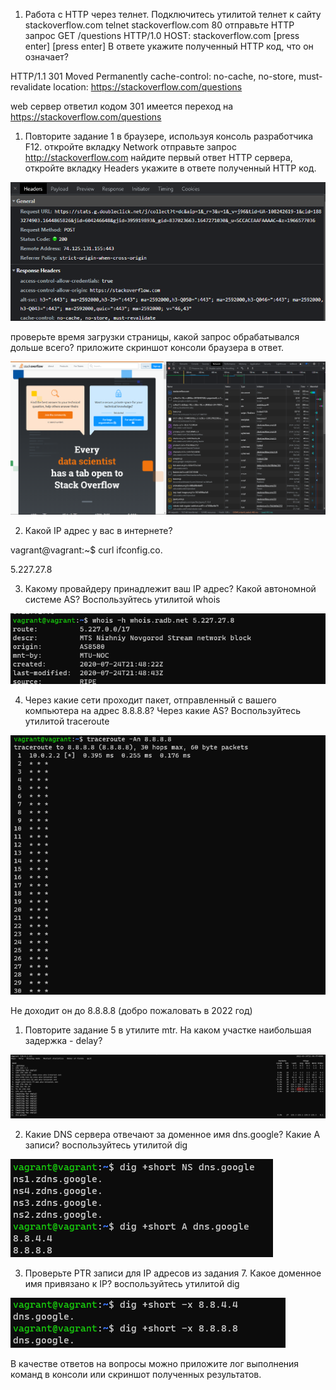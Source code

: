 1. Работа c HTTP через телнет.
Подключитесь утилитой телнет к сайту stackoverflow.com telnet stackoverflow.com 80
отправьте HTTP запрос
GET /questions HTTP/1.0
HOST: stackoverflow.com
[press enter]
[press enter]
В ответе укажите полученный HTTP код, что он означает?

HTTP/1.1 301 Moved Permanently
cache-control: no-cache, no-store, must-revalidate
location: https://stackoverflow.com/questions

web сервер ответил кодом 301 имеется переход на https://stackoverflow.com/questions

1. Повторите задание 1 в браузере, используя консоль разработчика F12.
откройте вкладку Network
отправьте запрос http://stackoverflow.com
найдите первый ответ HTTP сервера, откройте вкладку Headers
укажите в ответе полученный HTTP код.

![](Screenshot_58.png)

проверьте время загрузки страницы, какой запрос обрабатывался дольше всего?
приложите скриншот консоли браузера в ответ.

![](Screenshot_1.png)

2. Какой IP адрес у вас в интернете?

vagrant@vagrant:~$ curl ifconfig.co.

5.227.27.8

3. Какому провайдеру принадлежит ваш IP адрес? Какой автономной системе AS? Воспользуйтесь утилитой whois

![](Scr.png)

4. Через какие сети проходит пакет, отправленный с вашего компьютера на адрес 8.8.8.8? Через какие AS? Воспользуйтесь утилитой traceroute

![](Screenshot_4.png)

Не доходит он до 8.8.8.8 (добро пожаловать в 2022 год)

1. Повторите задание 5 в утилите mtr. На каком участке наибольшая задержка - delay?

![](Screenshot_5.png)

2. Какие DNS сервера отвечают за доменное имя dns.google? Какие A записи? воспользуйтесь утилитой dig

![](Screensh.png)

3. Проверьте PTR записи для IP адресов из задания 7. Какое доменное имя привязано к IP? воспользуйтесь утилитой dig

![](S.png)

В качестве ответов на вопросы можно приложите лог выполнения команд в консоли или скриншот полученных результатов.